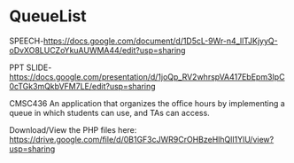 # QueueList

SPEECH-https://docs.google.com/document/d/1D5cL-9Wr-n4_llTJKjyyQ-oDvXO8LUCZoYkuAUWMA44/edit?usp=sharing

PPT SLIDE- https://docs.google.com/presentation/d/1joQp_RV2whrspVA417EbEpm3IpC0cTGk3mQkbVFM7LE/edit?usp=sharing


CMSC436
An application that organizes the office hours by implementing a queue in which students can use, and TAs can access. 


Download/View the PHP files here: https://drive.google.com/file/d/0B1GF3cJWR9CrOHBzeHlhQlI1YlU/view?usp=sharing
